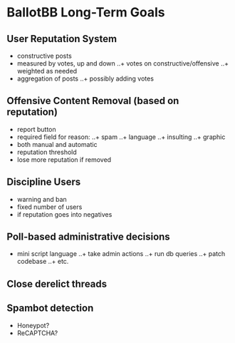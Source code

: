 # BallotBB Long-Term Goals

## User Reputation System

* constructive posts
* measured by votes, up and down
..+ votes on constructive/offensive
..+ weighted as needed
* aggregation of posts
..+ possibly adding votes

## Offensive Content Removal (based on reputation)

* report button
* required field for reason:
..+ spam
..+ language
..+ insulting
..+ graphic
* both manual and automatic
* reputation threshold
* lose more reputation if removed

## Discipline Users
* warning and ban
* fixed number of users
* if reputation goes into negatives

## Poll-based administrative decisions
* mini script language
..+ take admin actions
..+ run db queries
..+ patch codebase
..+ etc.

## Close derelict threads

## Spambot detection
* Honeypot?
* ReCAPTCHA?
